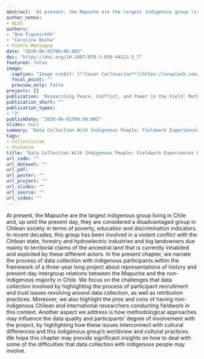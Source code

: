```yaml
---
abstract: 'At present, the Mapuche are the largest indigenous group living in Chile and, up until the present day, they are considered a disadvantaged group in Chilean society in terms of poverty, education and discrimination indicators. In recent decades, this group has been involved in a violent conflict with the Chilean state, forestry and hydroelectric industries and big landowners due mainly to territorial claims of the ancestral land that is currently inhabited and exploited by these different actors. In the present chapter, we narrate the process of data collection with indigenous participants within the framework of a three-year long project about representations of history and present-day intergroup relations between the Mapuche and the non-indigenous majority in Chile. We focus on the challenges that data collection involved by highlighting the process of participant recruitment and trust issues revolving around data collection, as well as retribution practices. Moreover, we also highlight the pros and cons of having non-indigenous Chilean and international researchers conducting fieldwork in this context. Another aspect we address is how methodological approaches may influence the data quality and participants’ degree of involvement with the project, by highlighting how these issues interconnect with cultural differences and this indigenous group’s worldview and cultural practices. We hope this chapter may provide significant insights on how to deal with some of the difficulties that data collection with indigenous people may involve.'
author_notes:
- OLES
authors:
- "Ana Figueiredo"
- "Carolina Rocha"
- Pietro Montagna
date: "2020-06-01T00:00:00Z"
doi: "https://doi.org/10.1007/978-3-030-44113-5_7"
featured: false
image:
  caption: "Image credit: [**Cesar Carlevarino**](https://unsplash.com/photos/zKMPwG7QKac?utm_source=unsplash&utm_medium=referral&utm_content=creditShareLink)"
  focal_point: ""
  preview_only: false
projects: []
publication: 'Researching Peace, Conflict, and Power in the Field: Methodological Challenges and Opportunities. Peace Psychology Book Series'
publication_short: ""
publication_types:
- "2"
publishDate: "2020-06-01T00:00:00Z"
slides: null
summary: 'Data Collection With Indigenous People: Fieldwork Experiences From Chile'
tags:
- Collectivism
- Violence
title: "Data Collection With Indigenous People: Fieldwork Experiences From Chile"
url_code: ""
url_dataset: ""
url_pdf: 
url_poster: ""
url_project: ""
url_slides: ""
url_source: ""
url_video: ""
---
```


At present, the Mapuche are the largest indigenous group living in Chile and, up until the present day, they are considered a disadvantaged group in Chilean society in terms of poverty, education and discrimination indicators. In recent decades, this group has been involved in a violent conflict with the Chilean state, forestry and hydroelectric industries and big landowners due mainly to territorial claims of the ancestral land that is currently inhabited and exploited by these different actors. In the present chapter, we narrate the process of data collection with indigenous participants within the framework of a three-year long project about representations of history and present-day intergroup relations between the Mapuche and the non-indigenous majority in Chile. We focus on the challenges that data collection involved by highlighting the process of participant recruitment and trust issues revolving around data collection, as well as retribution practices. Moreover, we also highlight the pros and cons of having non-indigenous Chilean and international researchers conducting fieldwork in this context. Another aspect we address is how methodological approaches may influence the data quality and participants’ degree of involvement with the project, by highlighting how these issues interconnect with cultural differences and this indigenous group’s worldview and cultural practices. We hope this chapter may provide significant insights on how to deal with some of the difficulties that data collection with indigenous people may involve.
